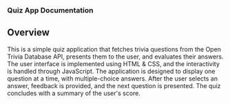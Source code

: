 ### Quiz App Documentation
## Overview
This is a simple quiz application that fetches trivia questions from the Open Trivia Database API, presents them to the user, and evaluates their answers. The user interface is implemented using HTML & CSS, and the interactivity is handled through JavaScript. The application is designed to display one question at a time, with multiple-choice answers. After the user selects an answer, feedback is provided, and the next question is presented. The quiz concludes with a summary of the user's score.
